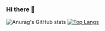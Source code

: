 ### Hi there 👋

![Anurag's GitHub stats](https://github-readme-stats.vercel.app/api?username=beksultancs&count_private=true)
[![Top Langs](https://github-readme-stats.vercel.app/api/top-langs/?username=beksultancs&layout=compact)](https://github.com/anuraghazra/github-readme-stats)


<!--
**beksultancs/beksultancs** is a ✨ _special_ ✨ repository because its `README.md` (this file) appears on your GitHub profile.

Here are some ideas to get you started:

- 🔭 I’m currently working on ...
- 🌱 I’m currently learning ...
- 👯 I’m looking to collaborate on ...
- 🤔 I’m looking for help with ...
- 💬 Ask me about ...
- 📫 How to reach me: ...
- 😄 Pronouns: ...
- ⚡ Fun fact: ...
-->
